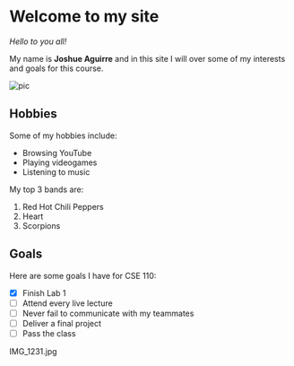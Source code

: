 # Welcome to my site

*Hello to you all!*

My name is **Joshue Aguirre** and in this site I will over some of my interests and goals for this course. 

![pic](https://github.com/Yoshisham/Images/main/IMG_1231.jpg)

## Hobbies

Some of my hobbies include:
- Browsing YouTube
- Playing videogames
- Listening to music

My top 3 bands are:
1. Red Hot Chili Peppers
2. Heart
3. Scorpions

## Goals 

Here are some goals I have for CSE 110:
- [x] Finish Lab 1
- [ ] Attend every live lecture
- [ ] Never fail to communicate with my teammates
- [ ] Deliver a final project
- [ ] Pass the class

IMG_1231.jpg

